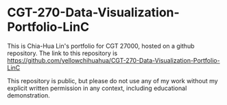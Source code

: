 # CGT-270-Data-Visualization-Portfolio-LinC
 This is Chia-Hua Lin's portfolio for CGT 27000, hosted on a github repository. 
 The link to this repository is https://github.com/yellowchihuahua/CGT-270-Data-Visualization-Portfolio-LinC
 
 This repository is public, but please do not use any of my work without my explicit written permission in any context, including educational demonstration. 
